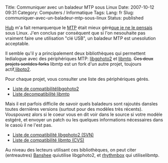 Title: Communiquer avec un baladeur MTP sous Linux
Date: 2007-10-12 09:31
Category: Computers / Informatique
Tags:
Lang: fr
Slug: communiquer-avec-un-baladeur-mtp-sous-linux
Status: published

[Hub](http://www.figuiere.net/) m'a fait remarquerque le [MTP](http://en.wikipedia.org/wiki/Media_Transfer_Protocol) était mieux géré[que je ne le pensais](/post/2007/10/12/Choisir-son-baladeur-numerique-compatible-Linux-et-Ogg/Vorbis) sous Linux. J'en conclus par conséquent que si l'on nesouhaite pas vraiment faire une utilisation "clé USB", un baladeur MTP est unesolution acceptable.

Il semble qu'il y a principalement deux bibliothèques qui permettent ledialogue avec des périphériques MTP: [libgphoto2](http://www.gphoto.org/proj/libgphoto2/) et [libmtp](http://libmtp.sourceforge.net/). ~~Ces deux projets sontdes forks~~ libmtp est un fork d'un autre projet, toujours actif,[libptp2](http://libptp.sourceforge.net/).

Pour chaque projet, vous consulter une liste des périphériques gérés.

-   [Liste de compatibilitélibgphoto2](http://www.gphoto.org/proj/libgphoto2/support.php)
-   [Liste decompatibilité libmtp](http://libmtp.sourceforge.net/index.php?page=compatibility)

Mais il est parfois difficile de savoir quels baladeurs sont rajoutés dansles toutes dernières versions (surtout pour des modèles très récents). Vouspouvez alors si le coeur vous en dit voir dans le source si votre modèle estgéré, et envoyer un patch ou les quelques informations nécessaires dans le casoù il ne l'est pas.

-   [Liste de compatibilité libgphoto2 (SVN)](http://gphoto.svn.sourceforge.net/viewvc/gphoto/trunk/libgphoto2/camlibs/ptp2/library.c?view=markup)
-   [Liste de compatibilité libmtp (CVS)](http://libmtp.cvs.sourceforge.net/libmtp/libmtp/src/libusb-glue.c?revision=1.231&view=markup)

Au niveau des lecteurs utilisant ces bibliothèques, on peut citer (entreautres) [Banshee](http://www.banshee-project.org) quiutilise libgphoto2, et [rhythmbox](http://www.gnome.org/projects/rhythmbox/) qui utiliselibmtp.
